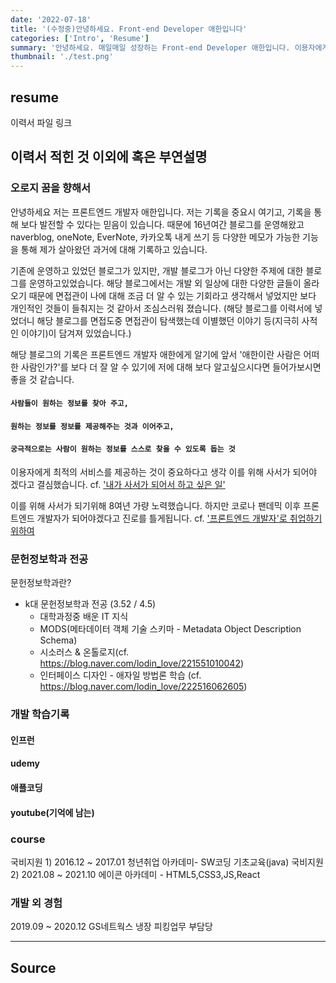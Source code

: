 ```yaml
---
date: '2022-07-18'
title: '(수정중)안녕하세요. Front-end Developer 애한입니다'
categories: ['Intro', 'Resume']
summary: '안녕하세요. 매일매일 성장하는 Front-end Developer 애한입니다. 이용자에게 최적의 정보를 전달하는 것을 가장 중요하게 생각합니다..'
thumbnail: './test.png'
---
```


## resume

이력서 파일 링크

## 이력서 적힌 것 이외에 혹은 부연설명

### 오로지 꿈을 향해서

안녕하세요 저는 프론트엔드 개발자 애한입니다. 저는 기록을 중요시 여기고, 기록을 통해 보다 발전할 수 있다는 믿음이 있습니다. 때문에 16년여간 블로그를 운영해왔고 naverblog, oneNote, EverNote, 카카오톡 내게 쓰기 등 다양한 메모가 가능한 기능을 통해 제가 살아왔던 과거에 대해 기록하고 있습니다.

기존에 운영하고 있었던 블로그가 있지만, 개발 블로그가 아닌 다양한 주제에 대한 블로그를 운영하고있었습니다. 해당 블로그에서는 개발 외 일상에 대한 다양한 글들이 올라오기 때문에 면접관이 나에 대해 조금 더 알 수 있는 기회라고 생각해서 넣었지만 보다 개인적인 것들이 들춰지는 것 같아서 조심스러워 졌습니다. (해당 블로그를 이력서에 넣었더니 해당 블로그를 면접도중 면접관이 탐색했는데 이별했던 이야기 등(지극히 사적인 이야기)이 담겨져 있었습니다.)

해당 블로그의 기록은 프론트엔드 개발자 애한에게 알기에 앞서 '애한이란 사람은 어떠한 사람인가?'를 보다 더 잘 알 수 있기에 저에 대해 보다 알고싶으시다면 들어가보시면 좋을 것 같습니다.

#### `사람들이 원하는 정보를 찾아 주고,`<br>

#### `원하는 정보를 정보를 제공해주는 것과 이어주고,`<br>

#### `궁극적으로는 사람이 원하는 정보를 스스로 찾을 수 있도록 돕는 것`

이용자에게 최적의 서비스를 제공하는 것이 중요하다고 생각
이를 위해 사서가 되어야 겠다고 결심했습니다.
cf. <a href="https://blog.naver.com/lodin_love/221638439262">'내가 사서가 되어서 하고 싶은 일'</a>

이를 위해 사서가 되기위해 8여년 가량 노력했습니다. 하지만 코로나 팬데믹 이후 프론트엔드 개발자가 되어야겠다고 진로를 틀게됩니다.
cf. <a href="https://blog.naver.com/lodin_love/222473733290">'프론트엔드 개발자'로 취업하기 위하여</a>

### 문헌정보학과 전공

문헌정보학과란?

- k대 문헌정보학과 전공 (3.52 / 4.5)
  - 대학과정중 배운 IT 지식
  - MODS(메타데이터 객체 기술 스키마 - Metadata Object Description Schema)
  - 시소러스 & 온톨로지(cf. https://blog.naver.com/lodin_love/221551010042)
  - 인터페이스 디자인 - 애자일 방법론 학습 (cf. https://blog.naver.com/lodin_love/222516062605)

### 개발 학습기록

####

#### 인프런

#### udemy

#### 애플코딩

#### youtube(기억에 남는)

### course

국비지원 1) 2016.12 ~ 2017.01 청년취업 아카데미- SW코딩 기초교육(java)
국비지원 2) 2021.08 ~ 2021.10 에이콘 아카데미 - HTML5,CSS3,JS,React

### 개발 외 경험

2019.09 ~ 2020.12 GS네트웍스 냉장 피킹업무 부담당

---

## Source
